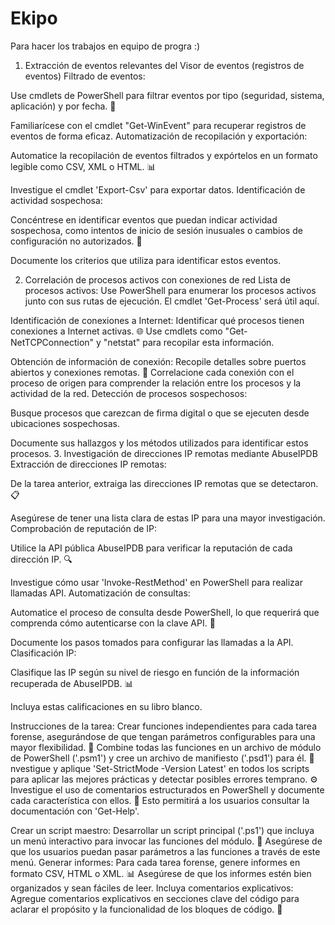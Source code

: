 # Ekipo
Para  hacer los trabajos en equipo de progra :)

1. Extracción de eventos relevantes del Visor de eventos (registros de eventos)
Filtrado de eventos:

Use cmdlets de PowerShell para filtrar eventos por tipo (seguridad, sistema, aplicación) y por fecha. 📅

Familiarícese con el cmdlet "Get-WinEvent" para recuperar registros de eventos de forma eficaz.
Automatización de recopilación y exportación:

Automatice la recopilación de eventos filtrados y expórtelos en un formato legible como CSV, XML o HTML. 📊

Investigue el cmdlet 'Export-Csv' para exportar datos.
Identificación de actividad sospechosa:

Concéntrese en identificar eventos que puedan indicar actividad sospechosa, como intentos de inicio de sesión inusuales o cambios de configuración no autorizados. 🚨

Documente los criterios que utiliza para identificar estos eventos.


2. Correlación de procesos activos con conexiones de red
Lista de procesos activos:
Use PowerShell para enumerar los procesos activos junto con sus rutas de ejecución. 
El cmdlet 'Get-Process' será útil aquí.


Identificación de conexiones a Internet:
Identificar qué procesos tienen conexiones a Internet activas. 🌐
Use cmdlets como "Get-NetTCPConnection" y "netstat" para recopilar esta información.


Obtención de información de conexión:
Recopile detalles sobre puertos abiertos y conexiones remotas. 🔌
Correlacione cada conexión con el proceso de origen para comprender la relación entre los procesos y la actividad de la red.
Detección de procesos sospechosos:


Busque procesos que carezcan de firma digital o que se ejecuten desde ubicaciones sospechosas. 

Documente sus hallazgos y los métodos utilizados para identificar estos procesos.
3. Investigación de direcciones IP remotas mediante AbuseIPDB
Extracción de direcciones IP remotas:

De la tarea anterior, extraiga las direcciones IP remotas que se detectaron. 📋

Asegúrese de tener una lista clara de estas IP para una mayor investigación.
Comprobación de reputación de IP:

Utilice la API pública AbuseIPDB para verificar la reputación de cada dirección IP. 🔍

Investigue cómo usar 'Invoke-RestMethod' en PowerShell para realizar llamadas API.
Automatización de consultas:

Automatice el proceso de consulta desde PowerShell, lo que requerirá que comprenda cómo autenticarse con la clave API. 🔑

Documente los pasos tomados para configurar las llamadas a la API.
Clasificación IP:

Clasifique las IP según su nivel de riesgo en función de la información recuperada de AbuseIPDB. 📊

Incluya estas calificaciones en su libro blanco.


Instrucciones de la tarea: 
Crear funciones independientes para cada tarea forense, asegurándose de que tengan parámetros configurables para una mayor flexibilidad. 🔧
Combine todas las funciones en un archivo de módulo de PowerShell ('.psm1') y cree un archivo de manifiesto ('.psd1') para él. 📁
nvestigue y aplique 'Set-StrictMode -Version Latest' en todos los scripts para aplicar las mejores prácticas y detectar posibles errores temprano. ⚙️
Investigue el uso de comentarios estructurados en PowerShell y documente cada característica con ellos. 📝
Esto permitirá a los usuarios consultar la documentación con 'Get-Help'.

Crear un script maestro:
Desarrollar un script principal ('.ps1') que incluya un menú interactivo para invocar las funciones del módulo. 📜
Asegúrese de que los usuarios puedan pasar parámetros a las funciones a través de este menú.
Generar informes:
Para cada tarea forense, genere informes en formato CSV, HTML o XML. 📊
Asegúrese de que los informes estén bien organizados y sean fáciles de leer.
Incluya comentarios explicativos:
Agregue comentarios explicativos en secciones clave del código para aclarar el propósito y la funcionalidad de los bloques de código. 💬

